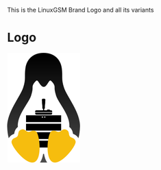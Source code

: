 This is the LinuxGSM Brand Logo and all its variants

# Logo

![LinuxGSM_colour_logo](images/brand/colour/LinuxGSM_colour_logo_256.png)